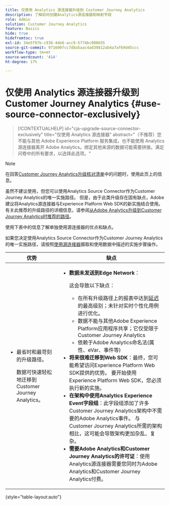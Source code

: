 ```yaml
---
title: 仅使用 Analytics 源连接器升级到 Customer Journey Analytics
description: 了解如何创建Analytics源连接器和映射字段
role: Admin
solution: Customer Journey Analytics
feature: Basics
hide: true
hidefromtoc: true
exl-id: 34e5f97b-c936-4de6-acc9-5774bc908655
source-git-commit: 971600fcc7d8a5aac4ad39812ab4a7af69d45ccc
workflow-type: tm+mt
source-wordcount: '414'
ht-degree: 17%

---
```


# 仅使用 Analytics 源连接器升级到 Customer Journey Analytics {#use-source-connector-exclusively}

<!-- markdownlint-disable MD034 -->

>[!CONTEXTUALHELP]
>id="cja-upgrade-source-connector-exclusively"
>title="仅使用 Analytics 源连接器"
>abstract="（不推荐）您不能与其他 Adobe Experience Platform 服务集成，也不能使用 Analytics 源连接器离开 Adobe Analytics。绑定其他来源的数据可能需要拼接。满足问卷中的所有要求，以选择此选项。"

<!-- markdownlint-enable MD034 -->

>[!NOTE]
> 
>在回答[Customer Journey Analytics升级核对清单](https://gigazelle.github.io/cja-ttv/)中的问题时，使用此页上的信息。

虽然不建议使用，但您可以使用Analytics Source Connector作为Customer Journey Analytics的唯一实施路径。 但是，由于此类升级存在固有缺点，Adobe建议将Analytics源连接器与Experience Platform Web SDK的新实施结合使用。 有关此推荐的升级路径的详细信息，请参阅[从Adobe Analytics升级到Customer Journey Analytics时推荐的路径](/help/getting-started/cja-upgrade/cja-upgrade-recommendations.md)。

使用下表中的信息了解单独使用源连接器的优点和缺点。

如果您决定使用Analytics Source Connector作为Customer Journey Analytics的唯一实施路径，请按照[使用源连接器](/help/data-ingestion/sources.md)摄取和使用数据中描述的实施步骤操作。

| 优势 | 缺点 |
|----------|---------|
| <ul><li>最省时和最苛刻的升级路径。 <p>数据可快速轻松地迁移到Customer Journey Analytics。</p></li></ul> | <ul><li>**数据未发送到Edge Network**： <p>这会导致以下缺点：</p><ul><li>在所有升级路径上的报表中达到[延迟](/help/technotes/guardrails.md#latencies)的最高级别；未针对实时个性化用例进行优化。</li><li>数据不能与其他Adobe Experience Platform应用程序共享；它仅受限于Customer Journey Analytics</li><li>依赖于Adobe Analytics命名法(属性、eVar、事件等)</li></ul><li>**将来很难迁移到Web SDK**：最终，您可能希望访问Experience Platform Web SDK提供的优势。 要开始使用Experience Platform Web SDK，您必须执行新的实施。</li><li>**在架构中使用Analytics Experience Event字段组**：此字段组添加了许多Customer Journey Analytics架构中不需要的Adobe Analytics事件。  与Customer Journey Analytics所需的架构相比，这可能会导致架构更加杂乱、复杂。</li><li>**需要Adobe Analytics和Customer Journey Analytics的许可证**：使用Analytics源连接器需要您同时为Adobe Analytics和Customer Journey Analytics付费。</li></ul> |

{style="table-layout:auto"}

